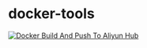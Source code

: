 # docker-tools
[![Docker Build And Push To Aliyun Hub](https://github.com/Aaron-23/docker-tools/actions/workflows/docker-image.yml/badge.svg)](https://github.com/Aaron-23/docker-tools/actions/workflows/docker-image.yml)
